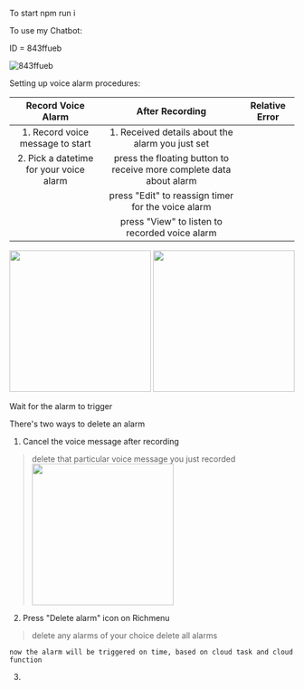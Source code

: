 

To start
npm run i

To use my Chatbot:

ID = 843ffueb

![843ffueb](https://user-images.githubusercontent.com/75115433/201181405-bc23f1ce-d9d7-465f-8c1f-b47d76a80186.png)

Setting up voice alarm procedures:


|**Record Voice Alarm**                   |**After Recording**                                                              |**Relative Error**|
|:-----------------:                      |:--------------------:                                                           |:-----------------: |
| 1. Record voice message to start        | 1. Received details about the alarm you just set                                ||
| 2. Pick a datetime for your voice alarm | press the floating button to receive more complete data about alarm             ||
|                                         | press "Edit" to reassign timer for the voice alarm                              ||
|                                         | press "View" to listen to recorded voice alarm                                  ||


<img src="https://user-images.githubusercontent.com/75115433/201287327-78389f5c-90a0-4f83-a563-c55163c43a50.gif" width="250"/>
<img src="https://user-images.githubusercontent.com/75115433/201287338-0f075bff-287f-4eb9-99d2-1f1d23af15d7.gif" width="250"/>

Wait for the alarm to trigger


There's two ways to delete an alarm
1. Cancel the voice message after recording 
> delete that particular voice message you just recorded
> <img src="https://user-images.githubusercontent.com/75115433/201287361-0631005a-957c-4d35-bb0d-63e4b0263306.gif" width="250"/>

2. Press "Delete alarm" icon on Richmenu
> delete any alarms of your choice
> delete all alarms 

`now the alarm will be triggered on time, based on cloud task and cloud function`

3. 
